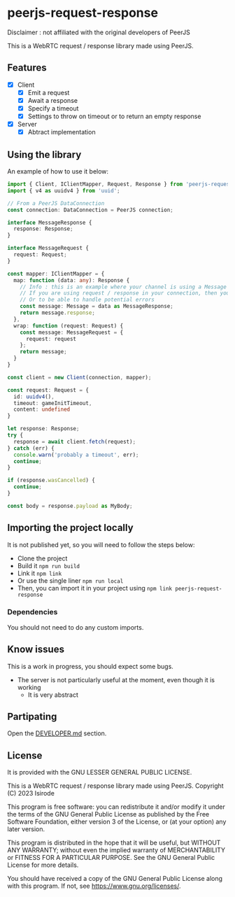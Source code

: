 # peerjs-request-response

Disclaimer : not affiliated with the original developers of PeerJS

This is a WebRTC request / response library made using PeerJS.

## Features

- [x] Client
  - [x] Emit a request
  - [x] Await a response
  - [x] Specify a timeout
  - [x] Settings to throw on timeout or to return an empty response

- [x] Server
  - [x] Abtract implementation

## Using the library

An example of how to use it below:

```typescript
import { Client, IClientMapper, Request, Response } from 'peerjs-request-response';
import { v4 as uuidv4 } from 'uuid';

// From a PeerJS DataConnection
const connection: DataConnection = PeerJS connection;

interface MessageResponse {
  response: Response;
}

interface MessageRequest {
  request: Request;
}

const mapper: IClientMapper = {
  map: function (data: any): Response {
    // Info : this is an example where your channel is using a Message as data format
    // If you are using request / response in your connection, then you need to be careful not to use something else
    // Or to be able to handle potential errors
    const message: Message = data as MessageResponse;
    return message.response;
  },
  wrap: function (request: Request) {
    const message: MessageRequest = {
      request: request
    };
    return message;
  }
}

const client = new Client(connection, mapper);

const request: Request = {
  id: uuidv4(),
  timeout: gameInitTimeout,
  content: undefined
}

let response: Response;
try {
  response = await client.fetch(request);
} catch (err) {
  console.warn('probably a timeout', err);
  continue;
}

if (response.wasCancelled) {
  continue;
}

const body = response.payload as MyBody;
```

## Importing the project locally

It is not published yet, so you will need to follow the steps below:
- Clone the project
- Build it `npm run build`
- Link it `npm link`
- Or use the single liner `npm run local`
- Then, you can import it in your project using `npm link peerjs-request-response`

### Dependencies

You should not need to do any custom imports.

## Know issues

This is a work in progress, you should expect some bugs.

- The server is not particularly useful at the moment, even though it is working
  - It is very abstract

## Partipating

Open the [DEVELOPER.md](./DEVELOPER.md) section.

## License

It is provided with the GNU LESSER GENERAL PUBLIC LICENSE.

This is a WebRTC request / response library made using PeerJS.
Copyright (C) 2023  Isirode

This program is free software: you can redistribute it and/or modify
it under the terms of the GNU General Public License as published by
the Free Software Foundation, either version 3 of the License, or
(at your option) any later version.

This program is distributed in the hope that it will be useful,
but WITHOUT ANY WARRANTY; without even the implied warranty of
MERCHANTABILITY or FITNESS FOR A PARTICULAR PURPOSE.  See the
GNU General Public License for more details.

You should have received a copy of the GNU General Public License
along with this program.  If not, see <https://www.gnu.org/licenses/>.

